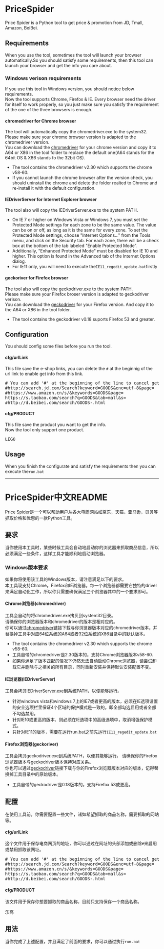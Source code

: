 # PriceSpider
Price Spider is a Python tool to get price &amp; promotion from JD, Tmall, Amazon, BeiBei.  

## Requirements
When you use the tool, sometimes the tool will launch your browser automatically.So you should satisfy some requirements, then this tool can launch your browser and get the info you care about.  
### Windows verison requirements
If you use this tool in Windows version, you should notice below requirements.  
Now the tool supports Chrome, Firefox & IE. Every browser need the driver for itself to work properly, so you just make sure you satisfy the requirement of the one of the three browsers is enough.  
#### chromedriver for Chrome browser
The tool will automatically copy the chromedriver.exe to the system32.   
Please make sure your chrome browser version is adapted to the chromedriver version.  
You can download the [chromedriver](http://chromedriver.storage.googleapis.com/index.html) for your chrome version and copy it to A64 or X86 in the tool folder to replace the default one(A64 stands for the 64bit OS & X86 stands fo the 32bit OS).   

* The tool contains the chromedriver v2.30 which supports the chrome v58-60.
* If you cannot launch the chrome browser after the version check, you should uninstall the chrome and delete the folder realted to Chrome and re-install it with the default configuration.

#### IEDriverServer for Internet Explorer browser  
The tool also will copy the IEDriverServer.exe to the system PATH.  

* On IE 7 or higher on Windows Vista or Windows 7, you must set the Protected Mode settings for each zone to be the same value. The value can be on or off, as long as it is the same for every zone. To set the Protected Mode settings, choose "Internet Options..." from the Tools menu, and click on the Security tab. For each zone, there will be a check box at the bottom of the tab labeled "Enable Protected Mode".
* Additionally, "Enhanced Protected Mode" must be disabled for IE 10 and higher. This option is found in the Advanced tab of the Internet Options dialog.
* For IE11 only, you will need to execute the```IE11_regedit_update.bat```firstly
#### geckoriver for Firefox browser  
The tool also will copy the geckodriver.exe to the system PATH.  
Please make sure your Firefox broser version is adapted to geckodriver verison.        
You can download the [geckodriver](https://github.com/mozilla/geckodriver/releases) for your Firefox version. And copy it to the A64 or X86 in the tool folder. 

* The tool contains the geckodriver v0.18 suports Firefox 53 and greater.
 
## Configuration
You should config some files before you run the tool.
#### cfg/urlLink
This file save the e-shop links, you can delete the ``` # ``` at the beginnig of the url link to enable get info from this link.
<pre># You can add '#' at the beginning of the line to cancel getting info from the shop
#http://search.jd.com/Search?keyword=GOODS&enc=utf-8&page=
#https://www.amazon.cn/s/&keywords=GOODS&page=
https://s.taobao.com/search?q=GOODS&tab=mall&s=
#http://d.beibei.com/search/GOODS-.html
</pre>

#### cfg/PRODUCT
This file save the product you want to get the info.  
Now the tool only support one product.
<pre>
LEGO
</pre>

## Usage
When you finish the configurate and satisfy the requirements then you can execute the```run.bat```

***
# PriceSpider中文README
Price Spider是一个可以帮助用户从各大电商网站如京东，天猫，亚马逊，贝贝等抓取价格和优惠的一款Python工具。

## 要求
当你使用本工具时，某些时候工具会自动地启动你的浏览器来抓取商品信息，所以必须满足一些条件，这样工具才能顺利地启动浏览器。
### Windows版本要求
如果你将使用该工具的Windows版本，请注意满足以下的要求。  
本工具现支持Chrome，Firefox和IE浏览器。每一个浏览器都需要它独特的driver来满足自动化工作，所以你只需要确保满足三个浏览器其中的一个要求即可。
#### Chrome浏览器(chromedriver)
工具会自动的将chromedriver.exe拷贝到system32目录。  
请确保你的浏览器版本和chromedriver的版本是相对应的。  
你可以通过[chromedriver](http://chromedriver.storage.googleapis.com/index.html)链接下载与你浏览器版本对应的chromedriver版本，并替换掉工具中对应64位系统的A64或者32位系统的X86目录中的默认版本。

* The tool contains the chromedriver v2.30 which supports the chrome v58-60.
* 工具自带的chromedriver是2.30版本的，支持Chrome浏览器版本v58-60.
* 如果你满足了版本匹配的情况下仍然无法自动启动Chrome浏览器，请尝试卸载它并删除与之相关的所有目录，同时重新安装并保持默认安装配置不变。

#### IE浏览器(IEDriverServer)
工具会拷贝IEDriverServer.exe到系统PATH，以便能够运行。

* 针对windows vista和windows 7上的IE7或者更高的版本，必须在IE选项设置的安全选项栏里保证4个区域的保护模式是一致的，即全部勾选启用或者全部不勾选禁用。
* 针对IE10或更高的版本，则必须在IE选项中的高级选项中，取消增强保护模式。
* 只针对IE11的版本，需要在运行run.bat之前先运行```IE11_regedit_update.bat```
#### Firefox浏览器(geckoriver)
工具会拷贝geckodriver.exe到系统PATH，以便其能够运行。
请确保你的Firefox浏览器版本与geckodriver版本保持对应关系。  
你也可以通过[geckodriver](https://github.com/mozilla/geckodriver/releases)链接下载与你的Firefox浏览器版本对应的版本，记得替换掉工具目录中的原始版本。

* 工具自带的geckodriver是0.18版本的，支持Firefox 53或更高。

## 配置
在使用工具前，你需要配置一些文件，诸如希望抓取的商品名称，需要抓取的网站等。
#### cfg/urlLink
这个文件用于保存电商网页的地址，你可以通过在网址的头部添加或删除``` # ```来启用或禁用抓取该网址。
<pre># You can add '#' at the beginning of the line to cancel getting info from the shop
#http://search.jd.com/Search?keyword=GOODS&enc=utf-8&page=
#https://www.amazon.cn/s/&keywords=GOODS&page=
https://s.taobao.com/search?q=GOODS&tab=mall&s=
#http://d.beibei.com/search/GOODS-.html
</pre>

#### cfg/PRODUCT
该文件用于保存你想要抓取的商品名称，目前只支持保存一个商品名称。
<pre>
乐高
</pre>

## 用法
当你完成了上述配置，并且满足了前面的要求，你可以通过执行```run.bat```
